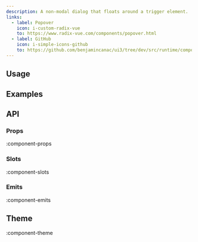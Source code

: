 ```yaml
---
description: A non-modal dialog that floats around a trigger element.
links:
  - label: Popover
    icon: i-custom-radix-vue
    to: https://www.radix-vue.com/components/popover.html
  - label: GitHub
    icon: i-simple-icons-github
    to: https://github.com/benjamincanac/ui3/tree/dev/src/runtime/components/Popover.vue
---
```


## Usage

## Examples

## API

### Props

:component-props

### Slots

:component-slots

### Emits

:component-emits

## Theme

:component-theme
